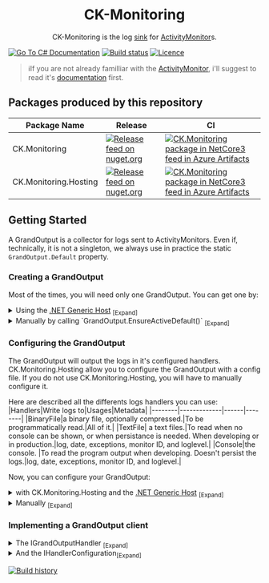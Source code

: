 <h1 align="center">
	CK-Monitoring
</h1>
<p align="center">
CK-Monitoring is the log <a href="https://en.wikipedia.org/wiki/Sink_(computing)">sink</a> for <a href="https://github.com/Invenietis/CK-ActivityMonitor">ActivityMonitor</a>s.
</p>



<a href="https://docs.microsoft.com/en-us/dotnet/csharp/"><img src="https://img.shields.io/badge/language-C%23-%23178600" title="Go To C# Documentation"></a>
[![Build status](https://ci.appveyor.com/api/projects/status/pxo8hsxuhqw3ebqa?svg=true)](https://ci.appveyor.com/project/Signature-OpenSource/ck-monitoring) [![Licence](https://img.shields.io/github/license/Invenietis/CK-Monitoring.svg)](https://github.com/Invenietis/CK-Monitoring/blob/develop/LICENSE)

> ℹ️If you are not already familliar with the [ActivityMonitor](https://github.com/Invenietis/CK-ActivityMonitor), i'll suggest to read it's [documentation](https://github.com/Invenietis/CK-ActivityMonitor) first.

## Packages produced by this repository

|Package Name| Release | CI |
|------------|--------|---------|
|CK.Monitoring|[![Release feed on nuget.org](https://buildstats.info/nuget/ck.monitoring)](https://www.nuget.org/packages/CK.Monitoring/)| [![CK.Monitoring package in NetCore3 feed in Azure Artifacts](https://img.shields.io/badge/dynamic/json?color=brightgreen&label=Azure%20Feed&prefix=v&query=%24.value%5B0%5D.version&url=https%3A%2F%2Ffeeds.dev.azure.com%2FSignature-OpenSource%2FFeeds%2F_apis%2Fpackaging%2FFeeds%2F608aa0cb-2004-455c-bde1-e89efb61da35%2Fpackages%2F31dbaee1-02b0-4c29-bd37-5a7c2ddf26a8%2Fversions%3FincludeUrls%3Dfalse%26isDeleted%3Dfalse)](https://dev.azure.com/Signature-OpenSource/Feeds/_packaging?_a=package&feed=NetCore3&view=versions&package=CK.Monitoring&protocolType=NuGet)|
|CK.Monitoring.Hosting|[![Release feed on nuget.org](https://buildstats.info/nuget/ck.monitoring.hosting)](https://www.nuget.org/packages/CK.Monitoring.Hosting/)| [![CK.Monitoring package in NetCore3 feed in Azure Artifacts](https://img.shields.io/badge/dynamic/json?color=brightgreen&label=Azure%20Feed&prefix=v&query=%24.value%5B0%5D.version&url=https%3A%2F%2Ffeeds.dev.azure.com%2FSignature-OpenSource%2FFeeds%2F_apis%2Fpackaging%2FFeeds%2F608aa0cb-2004-455c-bde1-e89efb61da35%2Fpackages%2F90cbc762-2cf1-4665-9e5d-7a38aedf5cd1%2Fversions%3FincludeUrls%3Dfalse%26isDeleted%3Dfalse)](https://dev.azure.com/Signature-OpenSource/Feeds/_packaging?_a=package&feed=NetCore3&view=versions&package=CK.Monitoring.Hosting&protocolType=NuGet)|
## Getting Started

A GrandOutput is a collector for logs sent to ActivityMonitors. Even if, technically, it is not a singleton,
we always use in practice the static `GrandOutput.Default` property.

### Creating a GrandOutput
Most of the times, you will need only one GrandOutput.
You can get one by:
<details>
<summary> Using the <a href="https://docs.microsoft.com/en-us/dotnet/core/extensions/generic-host">.NET Generic Host</a> <sub>[Expand]</sub>
</summary>

<p><ul>The Generic Host is a great base for any app, this is what you will probably use most of the time.
You will need the CK.Monitoring.Hosting NuGet package.
Now, you can add this line:

```diff
using Microsoft.Extensions.Hosting;

public class Program
{
    public static void Main(string[] args)
    {
        CreateHostBuilder(args).Build().Run();
    }

    public static IHostBuilder CreateHostBuilder(string[] args) =>
        Host.CreateDefaultBuilder(args)
+           .UseMonitoring()
            .ConfigureServices((hostContext, services) =>
            {
                services.AddHostedService<Worker>();
            });
}
```
Place this line so it run before any ActivityMonitor is instancied.
This will configures the GrandOutput.Default and provides a scoped IActivityMonitor to the DI.


</li>
</p>
</details>

<details>
<summary>Manually by calling <span>
`GrandOutput.EnsureActiveDefault()`
</span> <sub>[Expand]</sub> </summary>
<p><ul>
Simply call

```csharp
GrandOutput.EnsureActiveDefault();
```
before any ActivityMonitor is instancied.</ul></p></details>
### Configuring the GrandOutput
The GrandOutput will output the logs in it's configured handlers.
CK.Monitoring.Hosting allow you to configure the GrandOutput with a config file.
If you do not use CK.Monitoring.Hosting, you will have to manually configure it.

Here are described all the differents logs handlers you can use:
|Handlers|Write logs to|Usages|Metadata|
|--------|-------------|------|--------|
|BinaryFile|a binary file, optionally compressed.|To be programmatically read.|All of it.|
|TextFile| a text files.|To read when no console can be shown, or when persistance is needed. When developing or in production.|log, date, exceptions, monitor ID, and loglevel.|
|Console|the console. |To read the program output when developing. Doesn't persist the logs.|log, date, exceptions, monitor ID, and loglevel.|

Now, you can configure your GrandOutput:
<details>
<summary> with CK.Monitoring.Hosting and the <a href="https://docs.microsoft.com/en-us/dotnet/core/extensions/generic-host">.NET Generic Host</a> <sub>[Expand]</sub></summary>
<ul> 
 `UseMonitoring()` by default will use the config section name "Monitoring".
 By default, it will use the config present in the dependency injection, but you can pass a configuration section.
 To add a configuration to your Host, follow the [Official Documentation](https://docs.microsoft.com/en-us/dotnet/core/extensions/configuration).
If you use a json config provider, your logs config should be located in your json config like this:

```json
{
  "Monitoring": {
    "GrandOutput": {
      "MinimalFilter": "Debug",
      "Handlers": {
        "Console": true,
        "TextFile": {
          "Path": "Text"
        }
      }
    }
  }
}
```
This is a config we often use, this logs onto the Console and to "Logs/Text" timed folders.
You can read a fully explained config files in the <a href="https://github.com/signature-opensource/CK-Sample-Monitoring/blob/develop/MonitoringDemoApp/appsettings.json"> appsettings.json</a> in the <a href="https://github.com/signature-opensource/CK-Sample-Monitoring">CK-Sample-Monitoring</a>.

> :information_source: `UseMonitoring()` support dynamically changing configuration.

> :information_source: <a href="https://github.com/signature-opensource/CK-Sample-Monitoring">CK-Sample-Monitoring</a> is a sample repository that shows how an application can be configured with CK.Monitoring.Hosting.


</ul>
</details>

<details>
<summary>Manually</a> <sub>[Expand]</sub></summary>
<ul>
  As we saw earlier, if you instantiate the GrandOutput yourself, you should call `EnsureActiveDefault()`.
  When `EnsureActiveDefault()` is called without configuration, the default configuration of the `GrandOutput.Default` is equivalent to:
  ```csharp
  new GrandOutputConfiguration().AddHandler(
      new Handlers.TextFileConfiguration()
      {
        Path = "Text"
      })
  ```

  You can parameterize where the root path of the log folders.
  For this, set `LogFile.RootLogPath` that is initially null and can be set only once.
  You should do that before calling `GrandOutput.EnsureActiveDefault()`:

```csharp
  // Sets the absolute root of the log folder. 
  // It must be an absolute path and is typically a subfolder of the current application.
  LogFile.RootLogPath = "/RootLogPath";
  GrandOutput.EnsureActiveDefault();
```
From now on, any new ActivityMonitor logs will be routed into text files inside "/RootLogPath/Text" directory.

The GrandOutput can be reconfigured at any time (and can also be disposed - the `GrandOutput.Default` static properties is then reset to null).
Reconfigurations handles create/update/delete of currently running handlers based on a key (an identity) that
depends on the type of each handlers (for "file handlers" for instance, the Path is the key).

```csharp
  // Sets the absolute root of the log folder. 
  // It must be an absolute path and is typically a subfolder of the current application.
  LogFile.RootLogPath = System.IO.Path.Combine( AppContext.BaseDirectory, "Logs" );
  // Creates a configuration object.
  var conf = new GrandOutputConfiguration()
                  .SetTimerDuration( TimeSpan.FromSeconds(1) ) // 500ms is the default value.
                  .AddHandler( new Handlers.BinaryFileConfiguration()
                  {
                      Path = "OutputGzip",
                      UseGzipCompression = true
                  })
                  .AddHandler( new Handlers.BinaryFileConfiguration()
                  {
                      Path = "OutputRaw",
                      UseGzipCompression = false
                  }).AddHandler( new Handlers.TextFileConfiguration()
                  {
                      Path = "Text",
                      MaxCountPerFile = 500
                  });
  // Initializes the GrandOutput.Default singleton with the configuration object.
  GrandOutput.EnsureActiveDefault( conf );
```

</ul>
</details>


### Implementing a GrandOutput client
<details>
<summary>The IGrandOutputHandler <sub>[Expand]</sub></summary>
<ul>

The `IGrandOutputHandler` that all handlers implement is a very simple interface:
```csharp
    /// <summary>
    /// Handler interface.
    /// Object implementing this interface must expose a public constructor that accepts
    /// its associated <see cref="IHandlerConfiguration"/> object.
    /// </summary>
    public interface IGrandOutputHandler
    {
        /// <summary>
        /// Prepares the handler to receive events.
        /// This is called before any event will be received.
        /// </summary>
        /// <param name="m">The monitor to use.</param>
        /// <returns>True on success, false on error (this handler will not be added).</returns>
        bool Activate( IActivityMonitor m );

        /// <summary>
        /// Called on a regular basis.
        /// Enables this handler to do any required housekeeping.
        /// </summary>
        /// <param name="m">The monitor to use.</param>
        /// <param name="timerSpan">Indicative timer duration.</param>
        void OnTimer( IActivityMonitor m, TimeSpan timerSpan );

        /// <summary>
        /// Handles a log event.
        /// </summary>
        /// <param name="m">The monitor to use.</param>
        /// <param name="logEvent">The log event.</param>
        void Handle( IActivityMonitor m, GrandOutputEventInfo logEvent );

        /// <summary>
        /// Attempts to apply configuration if possible.
        /// The handler must check the type of the given configuration and any key configuration
        /// before accepting it and reconfigures it (in such case, true must be returned).
        /// If this handler considers that this new configuration does not apply to itself, it must return false.
        /// </summary>
        /// <param name="m">The monitor to use.</param>
        /// <param name="c">Configuration to apply.</param>
        /// <returns>True if the configuration applied.</returns>
        bool ApplyConfiguration( IActivityMonitor m, IHandlerConfiguration c );

        /// <summary>
        /// Closes this handler.
        /// This is called after the handler has been removed.
        /// </summary>
        /// <param name="m">The monitor to use.</param>
        void Deactivate( IActivityMonitor m );
    }
```
</ul>
</details>
<details>
<summary>And the IHandlerConfiguration<sub>[Expand]</sub>
</summary>
<ul>
Handler configurations must fulfill this even simpler contract:

```csharp
    /// <summary>
    /// Configuration interface.
    /// </summary>
    public interface IHandlerConfiguration
    {
        /// <summary>
        /// Must return a deep clone of this configuration object.
        /// </summary>
        /// <returns>A clone of this object.</returns>
        IHandlerConfiguration Clone();
    }
```

</ul>
</details>

[![Build history](https://buildstats.info/appveyor/chart/Signature-OpenSource/ck-monitoring?buildCount=100)](https://ci.appveyor.com/project/Signature-OpenSource/ck-monitoring)
